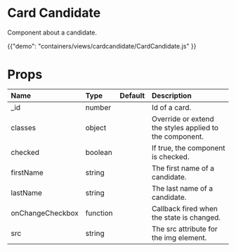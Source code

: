 # Card Candidate

<p class="description">Component about a candidate.</p>

{{"demo": "containers/views/cardcandidate/CardCandidate.js" }}

<h1>Props</hi>

| Name                 |      Type        |  Default | Description                                              |
|:---------------------|:-----------------|:---------|:---------------------------------------------------------| 
| _id                  |    number        |          | Id of a card.                                            |
| classes              |    object        |          | Override or extend the styles applied to the component.  |
| checked              |   boolean        |          | If true, the component is checked.                       |
| firstName            |     string       |          | The first name of a candidate.                           |  
| lastName             |    string        |          | The last name of a candidate.                            |
| onChangeCheckbox     |    function      |          | Callback fired when the state is changed.                |
| src                  |    string        |          | The src attribute for the img element.                   |
                                      
          
 
